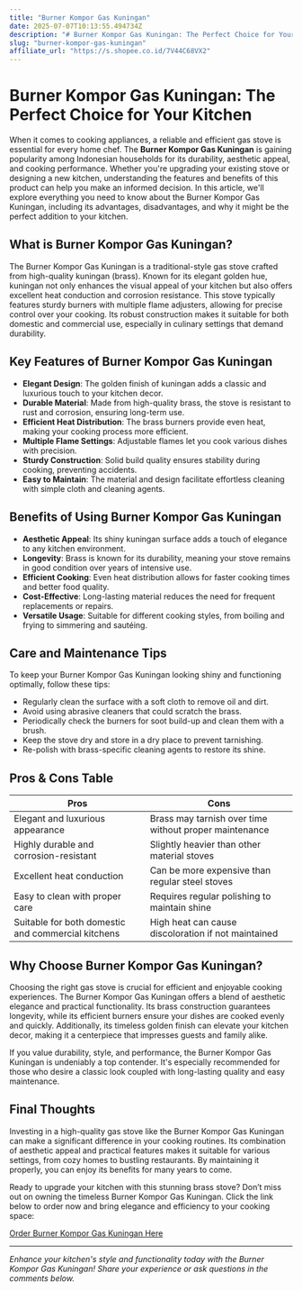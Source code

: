 ```yaml
---
title: "Burner Kompor Gas Kuningan"
date: 2025-07-07T10:13:55.494734Z
description: "# Burner Kompor Gas Kuningan: The Perfect Choice for Your Kitchen..."
slug: "burner-kompor-gas-kuningan"
affiliate_url: "https://s.shopee.co.id/7V44C68VX2"
---
```

# Burner Kompor Gas Kuningan: The Perfect Choice for Your Kitchen

When it comes to cooking appliances, a reliable and efficient gas stove is essential for every home chef. The **Burner Kompor Gas Kuningan** is gaining popularity among Indonesian households for its durability, aesthetic appeal, and cooking performance. Whether you're upgrading your existing stove or designing a new kitchen, understanding the features and benefits of this product can help you make an informed decision. In this article, we'll explore everything you need to know about the Burner Kompor Gas Kuningan, including its advantages, disadvantages, and why it might be the perfect addition to your kitchen.

## What is Burner Kompor Gas Kuningan?

The Burner Kompor Gas Kuningan is a traditional-style gas stove crafted from high-quality kuningan (brass). Known for its elegant golden hue, kuningan not only enhances the visual appeal of your kitchen but also offers excellent heat conduction and corrosion resistance. This stove typically features sturdy burners with multiple flame adjusters, allowing for precise control over your cooking. Its robust construction makes it suitable for both domestic and commercial use, especially in culinary settings that demand durability.

## Key Features of Burner Kompor Gas Kuningan

- **Elegant Design**: The golden finish of kuningan adds a classic and luxurious touch to your kitchen decor.
- **Durable Material**: Made from high-quality brass, the stove is resistant to rust and corrosion, ensuring long-term use.
- **Efficient Heat Distribution**: The brass burners provide even heat, making your cooking process more efficient.
- **Multiple Flame Settings**: Adjustable flames let you cook various dishes with precision.
- **Sturdy Construction**: Solid build quality ensures stability during cooking, preventing accidents.
- **Easy to Maintain**: The material and design facilitate effortless cleaning with simple cloth and cleaning agents.

## Benefits of Using Burner Kompor Gas Kuningan

- **Aesthetic Appeal**: Its shiny kuningan surface adds a touch of elegance to any kitchen environment.
- **Longevity**: Brass is known for its durability, meaning your stove remains in good condition over years of intensive use.
- **Efficient Cooking**: Even heat distribution allows for faster cooking times and better food quality.
- **Cost-Effective**: Long-lasting material reduces the need for frequent replacements or repairs.
- **Versatile Usage**: Suitable for different cooking styles, from boiling and frying to simmering and sautéing.

## Care and Maintenance Tips

To keep your Burner Kompor Gas Kuningan looking shiny and functioning optimally, follow these tips:

- Regularly clean the surface with a soft cloth to remove oil and dirt.
- Avoid using abrasive cleaners that could scratch the brass.
- Periodically check the burners for soot build-up and clean them with a brush.
- Keep the stove dry and store in a dry place to prevent tarnishing.
- Re-polish with brass-specific cleaning agents to restore its shine.

## Pros & Cons Table

| Pros | Cons |
| --- | --- |
| Elegant and luxurious appearance | Brass may tarnish over time without proper maintenance |
| Highly durable and corrosion-resistant | Slightly heavier than other material stoves |
| Excellent heat conduction | Can be more expensive than regular steel stoves |
| Easy to clean with proper care | Requires regular polishing to maintain shine |
| Suitable for both domestic and commercial kitchens | High heat can cause discoloration if not maintained |

## Why Choose Burner Kompor Gas Kuningan?

Choosing the right gas stove is crucial for efficient and enjoyable cooking experiences. The Burner Kompor Gas Kuningan offers a blend of aesthetic elegance and practical functionality. Its brass construction guarantees longevity, while its efficient burners ensure your dishes are cooked evenly and quickly. Additionally, its timeless golden finish can elevate your kitchen decor, making it a centerpiece that impresses guests and family alike.

If you value durability, style, and performance, the Burner Kompor Gas Kuningan is undeniably a top contender. It's especially recommended for those who desire a classic look coupled with long-lasting quality and easy maintenance.

## Final Thoughts

Investing in a high-quality gas stove like the Burner Kompor Gas Kuningan can make a significant difference in your cooking routines. Its combination of aesthetic appeal and practical features makes it suitable for various settings, from cozy homes to bustling restaurants. By maintaining it properly, you can enjoy its benefits for many years to come.

Ready to upgrade your kitchen with this stunning brass stove? Don’t miss out on owning the timeless Burner Kompor Gas Kuningan. Click the link below to order now and bring elegance and efficiency to your cooking space:

[Order Burner Kompor Gas Kuningan Here](https://s.shopee.co.id/7V44C68VX2)

---

*Enhance your kitchen's style and functionality today with the Burner Kompor Gas Kuningan! Share your experience or ask questions in the comments below.*